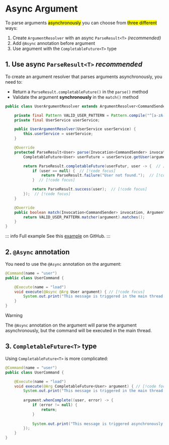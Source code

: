 # Async Argument

To parse arguments <mark>asynchronously</mark> you can choose from <mark>three different</mark> ways:

1. Create `ArgumentResolver` with an async `ParseResult<T>` _(recommended)_
2. Add `@Async` annotation before argument
3. Use argument with the `CompletableFuture<T>` type 

## 1. Use async `ParseResult<T>` _recommended_

To create an argument resolver that parses arguments asynchronously, you need to:
- Return a `ParseResult.completableFuture()` in the `parse()` method
- Validate the argument **synchronously** in the `match()` method

```java
public class UserArgumentResolver extends ArgumentResolver<CommandSender, User> {

    private final Pattern VALID_USER_PATTERN = Pattern.compile("^[a-zA-Z0-9_]{3,16}$");
    private final UserService userService;

    public UserArgumentResolver(UserService userService) {
        this.userService = userService;
    }

    @Override
    protected ParseResult<User> parse(Invocation<CommandSender> invocation, Argument<User> context, String argument) {  // [!code focus]
        CompletableFuture<User> userFuture = userService.getUser(argument); // [!code focus]

        return ParseResult.completableFuture(userFutur, user -> {  // [!code focus]
            if (user == null) {  // [!code focus]
                return ParseResult.failure("User not found.");  // [!code focus]
            }  // [!code focus]

            return ParseResult.success(user);  // [!code focus]
        });  // [!code focus]
    }

    @Override
    public boolean match(Invocation<CommandSender> invocation, Argument<User> context, String argument) {  // [!code focus]
        return VALID_USER_PATTERN.matcher(argument).matches();
    }
}
```

::: info Full example
See this [example](https://github.com/Rollczi/LiteCommands/blob/master/examples/bukkit/src/main/java/dev/rollczi/example/bukkit/user/UserArgumentResolver.java) on GitHub.
:::

## 2. `@Async` annotation

You need to use the `@Async` annotation on the argument:

```Java
@Command(name = "user")
public class UserCommand {

    @Execute(name = "load")
    void execute(@Async @Arg User argument) { // [!code focus]
        System.out.print("This message is triggered in the main thread!"); // [!code focus]
    }
}
```

> [!WARNING]
> The `@Async` annotation on the argument will parse the argument asynchronously, but the command will be executed in the main thread.


## 3. `CompletableFuture<T>`  type

Using `CompletableFuture<T>` is more complicated:

```java
@Command(name = "user")
public class UserCommand {

    @Execute(name = "load")
    void execute(@Arg CompletableFuture<User> argument) { // [!code focus]
        System.out.print("This message is triggered in the main thread!"); // [!code focus]
        
        argument.whenComplete((user, error) -> {
            if (error != null) {
                return;
            }
            
            System.out.print("This message is triggered asynchronously!"); // [!code focus]
        });
    }
}
```